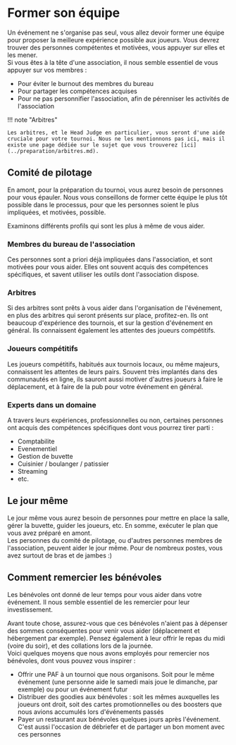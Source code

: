 # Former son équipe

Un événement ne s'organise pas seul, vous allez devoir former une équipe pour proposer la meilleure expérience possible aux joueurs. Vous devrez trouver des personnes compétentes et motivées, vous appuyer sur elles et les mener.  
Si vous êtes à la tête d'une association, il nous semble essentiel de vous appuyer sur vos membres :

- Pour éviter le burnout des membres du bureau
- Pour partager les compétences acquises
- Pour ne pas personnifier l'association, afin de pérenniser les activités de l'association

!!! note "Arbitres"

    Les arbitres, et le Head Judge en particulier, vous seront d'une aide cruciale pour votre tournoi. Nous ne les mentionnons pas ici, mais il existe une page dédiée sur le sujet que vous trouverez [ici](../preparation/arbitres.md).


## Comité de pilotage

En amont, pour la préparation du tournoi, vous aurez besoin de personnes pour vous épauler. Nous vous conseillons de former cette équipe le plus tôt possible dans le processus, pour que les personnes soient le plus impliquées, et motivées, possible.

Examinons différents profils qui sont les plus à même de vous aider.

### Membres du bureau de l'association

Ces personnes sont a priori déjà impliquées dans l'association, et sont motivées pour vous aider. Elles ont souvent acquis des compétences spécifiques, et savent utiliser les outils dont l'association dispose.

### Arbitres

Si des arbitres sont prêts à vous aider dans l'organisation de l'événement, en plus des arbitres qui seront présents sur place, profitez-en. Ils ont beaucoup d'expérience des tournois, et sur la gestion d'événement en général. Ils connaissent également les attentes des joueurs compétitifs.

### Joueurs compétitifs

Les joueurs compétitifs, habitués aux tournois locaux, ou même majeurs, connaissent les attentes de leurs pairs. Souvent très implantés dans des communautés en ligne, ils sauront aussi motiver d'autres joueurs à faire le déplacement, et à faire de la pub pour votre événement en général.

### Experts dans un domaine

A travers leurs expériences, professionnelles ou non, certaines personnes ont acquis des compétences spécifiques dont vous pourrez tirer parti :

- Comptabilite
- Evenementiel
- Gestion de buvette
- Cuisinier / boulanger / patissier
- Streaming
- etc.

## Le jour même

Le jour même vous aurez besoin de personnes pour mettre en place la salle, gérer la buvette, guider les joueurs, etc. En somme, exécuter le plan que vous avez préparé en amont.  
Les personnes du comité de pilotage, ou d'autres personnes membres de l'association, peuvent aider le jour même. Pour de nombreux postes, vous avez surtout de bras et de jambes :)

## Comment remercier les bénévoles

Les bénévoles ont donné de leur temps pour vous aider dans votre événement. Il nous semble essentiel de les remercier pour leur investissement.

Avant toute chose, assurez-vous que ces bénévoles n'aient pas à dépenser des sommes conséquentes pour venir vous aider (déplacement et hébergement par exemple). Pensez également à leur offrir le repas du midi (voire du soir), et des collations lors de la journée.  
Voici quelques moyens que nous avons employés pour remercier nos bénévoles, dont vous pouvez vous inspirer :

- Offrir une PAF à un tournoi que nous organisons. Soit pour le même événement (une personne aide le samedi mais joue le dimanche, par exemple) ou pour un événement futur
- Distribuer des goodies aux bénévoles : soit les mêmes auxquelles les joueurs ont droit, soit des cartes promotionnelles ou des boosters que nous avions accumulés lors d'événements passés
- Payer un restaurant aux bénévoles quelques jours après l'événement. C'est aussi l'occasion de débriefer et de partager un bon moment avec ces personnes
